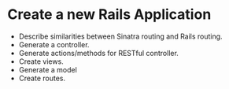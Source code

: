 # Create a new Rails Application
* Describe similarities between Sinatra routing and Rails routing.
* Generate a controller.
* Generate actions/methods for RESTful controller.
* Create views.
* Generate a model
* Create routes.
